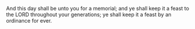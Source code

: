 And this day shall be unto you for a memorial; and ye shall keep it a feast to the LORD throughout your generations; ye shall keep it a feast by an ordinance for ever.
